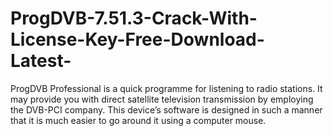 # ProgDVB-7.51.3-Crack-With-License-Key-Free-Download-Latest-
ProgDVB Professional is a quick programme for listening to radio stations. It may provide you with direct satellite television transmission by employing the DVB-PCI company. This device’s software is designed in such a manner that it is much easier to go around it using a computer mouse. 
